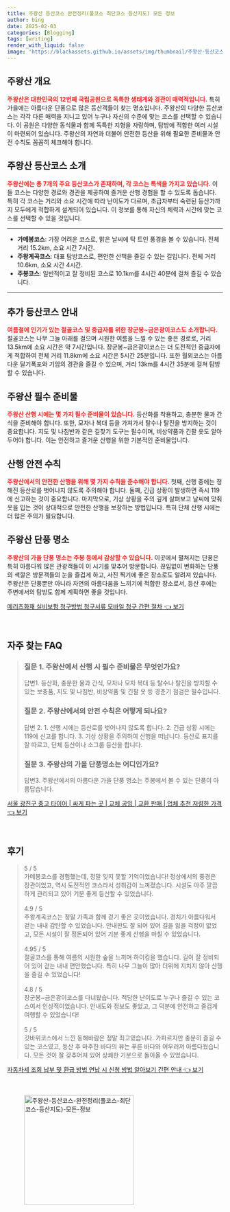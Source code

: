 ```yaml
---
title: 주왕산 등산코스 완전정리(풀코스 최단코스 등산지도) 모든 정보
author: bing
date: 2025-02-03
categories: [Blogging]
tags: [writing]
render_with_liquid: false
image: 'https://blackassets.github.io/assets/img/thumbnail/주왕산-등산코스-완전정리(풀코스-최단코스-등산지도)-모든-정보.webp'
---
```



<h2 id='주왕산 개요'>주왕산 개요</h2>

<p><b><span style="color: #ee2323;">주왕산은 대한민국의 12번째 국립공원으로 독특한 생태계와 경관이 매력적입니다.</span></b> 특히 가을에는 아름다운 단풍으로 많은 등산객들이 찾는 명소입니다. 주왕산의 다양한 등산코스는 각각 다른 매력을 지니고 있어 누구나 자신의 수준에 맞는 코스를 선택할 수 있습니다. 이 공원은 다양한 동식물과 함께 독특한 지형을 자랑하며, 탐방에 적합한 여러 시설이 마련되어 있습니다. 주왕산의 자연과 더불어 안전한 등산을 위해 필요한 준비물과 안전 수칙도 꼼꼼히 체크해야 합니다.</p>

<h2 id='주왕산 등산코스 소개'>주왕산 등산코스 소개</h2>

<p><b><span style="color: #ee2323;">주왕산에는 총 7개의 주요 등산코스가 존재하며, 각 코스는 특색을 가지고 있습니다.</span></b> 이들 코스는 다양한 경로와 경관을 제공하여 즐거운 산행 경험을 할 수 있도록 돕습니다. 특히 각 코스는 거리와 소요 시간에 따라 난이도가 다르며, 초급자부터 숙련된 등산가까지 모두에게 적합하게 설계되어 있습니다. 이 정보를 통해 자신의 체력과 시간에 맞는 코스를 선택할 수 있을 것입니다.</p>

<hr />

<ul>
    <li><b>가메봉코스</b>: 가장 어려운 코스로, 맑은 날씨에 탁 트인 풍경을 볼 수 있습니다. 전체 거리 15.2km, 소요 시간 7시간.</li>
    <li><b>주왕계곡코스</b>: 대표 탐방코스로, 편안한 산책을 즐길 수 있는 길입니다. 전체 거리 10.6km, 소요 시간 4시간.</li>
    <li><b>주봉코스</b>: 일반적이고 잘 정비된 코스로 10.1km를 4시간 40분에 걸쳐 즐길 수 있습니다.</li>
</ul>

<hr />

<h2 id='추가 등산코스 안내'>추가 등산코스 안내</h2>

<p><b><span style="color: #ee2323;">여름철에 인기가 있는 절골코스 및 중급자를 위한 장군봉~금은광이코스도 소개합니다.</span></b> 절골코스는 나무 그늘 아래를 걸으며 시원한 여름을 느낄 수 있는 좋은 경로로, 거리 13.5km에 소요 시간은 약 7시간입니다. 장군봉~금은광이코스는 더 도전적인 중급자에게 적합하여 전체 거리 11.8km에 소요 시간은 5시간 25분입니다. 또한 월외코스는 아름다운 달기폭포와 기암의 경관을 즐길 수 있으며, 거리 13km를 4시간 35분에 걸쳐 탐방할 수 있습니다.</p>

<h2 id='주왕산 필수 준비물'>주왕산 필수 준비물</h2>

<p><b><span style="color: #ee2323;">주왕산 산행 시에는 몇 가지 필수 준비물이 있습니다.</span></b> 등산화를 착용하고, 충분한 물과 간식을 준비해야 합니다. 또한, 모자나 복대 등을 가져가서 탈수나 탈진을 방지하는 것이 중요합니다. 지도 및 나침반과 같은 길찾기 도구는 필수이며, 비상약품과 긴팔 옷도 알아두어야 합니다. 이는 안전하고 즐거운 산행을 위한 기본적인 준비물입니다.</p>

<h2 id='산행 안전 수칙'>산행 안전 수칙</h2>

<p><b><span style="color: #ee2323;">주왕산에서의 안전한 산행을 위해 몇 가지 수칙을 준수해야 합니다.</span></b> 첫째, 산행 중에는 정해진 등산로를 벗어나지 않도록 주의해야 합니다. 둘째, 긴급 상황이 발생하면 즉시 119에 신고하는 것이 중요합니다. 마지막으로, 기상 상황을 주의 깊게 살펴보고 날씨에 맞춰 옷을 입는 것이 상대적으로 안전한 산행을 보장하는 방법입니다. 특히 단체 산행 시에는 더 많은 주의가 필요합니다.</p>

<h2 id='주왕산 단풍 명소'>주왕산 단풍 명소</h2>

<p><b><span style="color: #ee2323;">주왕산의 가을 단풍 명소는 주봉 등에서 감상할 수 있습니다.</span></b> 이곳에서 펼쳐지는 단풍은 특히 아름다워 많은 관광객들이 이 시기를 맞추어 방문합니다. 끊임없이 변화하는 단풍의 색깔은 방문객들의 눈을 즐겁게 하고, 사진 찍기에 좋은 장소로도 알려져 있습니다. 주왕산은 단풍뿐만 아니라 자연의 아름다움을 느끼기에 적합한 장소로서, 등산 후에는 주변에서의 탐방도 함께 계획하면 좋을 것입니다.</p>


<p><a class="click-button" title="메리츠화재 실비보험 청구방법 청구서류 모바일 청구 간편 절차" href="https://blackassets.github.io/posts/%EB%A9%94%EB%A6%AC%EC%B8%A0%ED%99%94%EC%9E%AC-%EC%8B%A4%EB%B9%84%EB%B3%B4%ED%97%98-%EC%B2%AD%EA%B5%AC%EB%B0%A9%EB%B2%95-%EC%B2%AD%EA%B5%AC%EC%84%9C%EB%A5%98-%EB%AA%A8%EB%B0%94%EC%9D%BC-%EC%B2%AD%EA%B5%AC-%EA%B0%84%ED%8E%B8-%EC%A0%88%EC%B0%A8/" rel="dofollow">메리츠화재 실비보험 청구방법 청구서류 모바일 청구 간편 절차 👈 보기</a></p><br>
<h2 id='자주_찾는_FAQ'>자주 찾는 FAQ</h2>
<div itemscope="" itemtype="https://schema.org/FAQPage">
<blockquote>
<div itemscope="" itemprop="mainEntity" itemtype="https://schema.org/Question">
<h3 itemprop="name">질문 1. 주왕산에서 산행 시 필수 준비물은 무엇인가요?</h3>
<div itemscope="" itemprop="acceptedAnswer" itemtype="https://schema.org/Answer">
<span itemprop="text">
<p>답변1. 등산화, 충분한 물과 간식, 모자나 모자 복대 등 탈수나 탈진을 방지할 수 있는 보충품, 지도 및 나침반, 비상약품 및 긴팔 옷 등 경춘기 점검은 필수입니다.</p>
</span>
</div>
</div>
<div itemscope="" itemprop="mainEntity" itemtype="https://schema.org/Question">
<h3 itemprop="name">질문 2. 주왕산에서의 안전 수칙은 어떻게 되나요?</h3>
<div itemscope="" itemprop="acceptedAnswer" itemtype="https://schema.org/Answer">
<span itemprop="text">
<p>답변 2. 1. 산행 시에는 등산로를 벗어나지 않도록 합니다. 2. 긴급 상황 시에는 119에 신고를 합니다. 3. 기상 상황을 주의하여 산행을 떠납니다. 등산로 표지를 잘 따르고, 단체 등산이나 소그룹 등산을 합니다.</p>
</span>
</div>
</div>
<div itemscope="" itemprop="mainEntity" itemtype="https://schema.org/Question">
<h3 itemprop="name">질문 3. 주왕산의 가을 단풍명소는 어디인가요?</h3>
<div itemscope="" itemprop="acceptedAnswer" itemtype="https://schema.org/Answer">
<span itemprop="text">
<p>답변3. 주왕산에서의 아름다운 가을 단풍 명소는 주봉에서 볼 수 있는 단풍이 아름답습니다.</p>
</span>
</div>
</div>
</blockquote>
</div>
<p><a class="click-button" title="서울 광진구 중고 타이어 | 싸게 파는 곳 | 교체 공임 | 교환 판매 | 업체 추천 저렴한 가격" href="https://blackassets.github.io/posts/%EC%84%9C%EC%9A%B8-%EA%B4%91%EC%A7%84%EA%B5%AC-%EC%A4%91%EA%B3%A0-%ED%83%80%EC%9D%B4%EC%96%B4-%EC%8B%B8%EA%B2%8C-%ED%8C%8C%EB%8A%94-%EA%B3%B3-%EA%B5%90%EC%B2%B4-%EA%B3%B5%EC%9E%84-%EA%B5%90%ED%99%98-%ED%8C%90%EB%A7%A4-%EC%97%85%EC%B2%B4-%EC%B6%94%EC%B2%9C-%EC%A0%80%EB%A0%B4%ED%95%9C-%EA%B0%80%EA%B2%A9/" rel="dofollow">서울 광진구 중고 타이어 | 싸게 파는 곳 | 교체 공임 | 교환 판매 | 업체 추천 저렴한 가격 👈 보기</a></p><br>
<h2 id='후기'>후기</h2>
<div itemscope itemtype="https://schema.org/Product">
  <blockquote>
  <div itemprop="review" itemscope itemtype="https://schema.org/Review">
      <div itemprop="reviewRating" itemscope itemtype="https://schema.org/Rating"> <span itemprop="ratingValue">5</span> / <span itemprop="bestRating">5</span> </div>
      <span itemprop="reviewBody">가메봉코스를 경험했는데, 정말 잊지 못할 기억이었습니다! 정상에서의 풍경은 장관이었고, 역시 도전적인 코스라서 성취감이 느껴졌습니다. 시설도 아주 깔끔하게 관리되고 있어 기분 좋게 등산할 수 있었습니다.</span>
  </div>
  <br>
  <div itemprop="review" itemscope itemtype="https://schema.org/Review">
      <div itemprop="reviewRating" itemscope itemtype="https://schema.org/Rating"> <span itemprop="ratingValue">4.9</span> / <span itemprop="bestRating">5</span> </div>
      <span itemprop="reviewBody">주왕계곡코스는 정말 가족과 함께 걷기 좋은 곳이었습니다. 경치가 아름다워서 걷는 내내 감탄할 수 있었습니다. 안내판도 잘 되어 있어 길을 잃을 걱정이 없었고, 모든 시설이 잘 정돈되어 있어 기분 좋게 산행을 마칠 수 있었습니다.</span>
  </div>
  <br>
  <div itemprop="review" itemscope itemtype="https://schema.org/Review">
      <div itemprop="reviewRating" itemscope itemtype="https://schema.org/Rating"> <span itemprop="ratingValue">4.95</span> / <span itemprop="bestRating">5</span> </div>
      <span itemprop="reviewBody">절골코스를 통해 여름의 시원한 숲을 느끼며 하이킹을 했습니다. 길이 잘 정비되어 있어 걷는 내내 편안했습니다. 특히 나무 그늘이 많아 더위에 지치지 않아 산행을 즐길 수 있었습니다!</span>
  </div>
  <br>
  <div itemprop="review" itemscope itemtype="https://schema.org/Review">
      <div itemprop="reviewRating" itemscope itemtype="https://schema.org/Rating"> <span itemprop="ratingValue">4.8</span> / <span itemprop="bestRating">5</span> </div>
      <span itemprop="reviewBody">장군봉~금은광이코스를 다녀왔습니다. 적당한 난이도로 누구나 즐길 수 있는 코스여서 인상적이었습니다. 안내도와 정보도 좋았고, 그 덕분에 안전하고 즐겁게 여행할 수 있었습니다!</span>
  </div>
  <br>
  <div itemprop="review" itemscope itemtype="https://schema.org/Review">
      <div itemprop="reviewRating" itemscope itemtype="https://schema.org/Rating"> <span itemprop="ratingValue">5</span> / <span itemprop="bestRating">5</span> </div>
      <span itemprop="reviewBody">갓바위코스에서 느낀 동해바람은 정말 최고였습니다. 가파르지만 충분히 즐길 수 있는 코스였고, 등산 후 마주한 바다의 뷰는 푸른 바다와 어우러져 아름다웠습니다. 모든 것이 잘 갖추어져 있어 상쾌한 기분으로 돌아올 수 있었습니다.</span>
  </div>
  </blockquote>
</div>
<p><a class="click-button" title="자동차세 조회 납부 및 환급 방법 연납 시 신청 방법 알아보기 간편 안내" href="https://blackassets.github.io/posts/%EC%9E%90%EB%8F%99%EC%B0%A8%EC%84%B8-%EC%A1%B0%ED%9A%8C-%EB%82%A9%EB%B6%80-%EB%B0%8F-%ED%99%98%EA%B8%89-%EB%B0%A9%EB%B2%95-%EC%97%B0%EB%82%A9-%EC%8B%9C-%EC%8B%A0%EC%B2%AD-%EB%B0%A9%EB%B2%95-%EC%95%8C%EC%95%84%EB%B3%B4%EA%B8%B0-%EA%B0%84%ED%8E%B8-%EC%95%88%EB%82%B4/" rel="dofollow">자동차세 조회 납부 및 환급 방법 연납 시 신청 방법 알아보기 간편 안내 👈 보기</a></p><br>
<figure class="image"><img src="https://blackassets.github.io/assets/img/thumbnail/주왕산-등산코스-완전정리(풀코스-최단코스-등산지도)-모든-정보.webp" alt="주왕산-등산코스-완전정리(풀코스-최단코스-등산지도)-모든-정보" width="256" height="256"></figure>